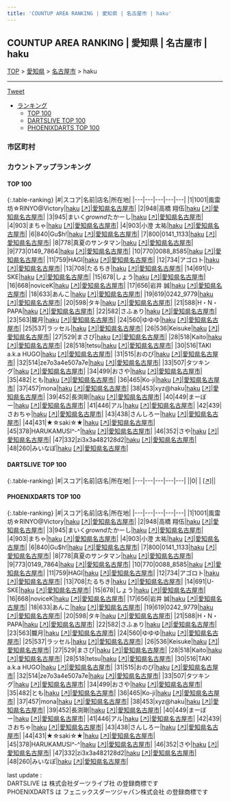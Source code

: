 ```yaml
---
title: 'COUNTUP AREA RANKING | 愛知県 | 名古屋市 | haku'
---
```

## COUNTUP AREA RANKING | 愛知県 | 名古屋市 | haku

[TOP](/darts/rank/) > [愛知県](/darts/rank/愛知県/) > [名古屋市](/darts/rank/愛知県/名古屋市/) > haku

___

<a href="https://twitter.com/share?ref_src=twsrc%5Etfw" data-text="COUNTUP AREA RANKING | 愛知県名古屋市haku" class="twitter-share-button" data-hashtags="DARTSLIVE,PHOENIXDARTS,darts,ダーツ" data-show-count="false">Tweet</a>

* [ランキング](#カウントアップランキング)
    * [TOP 100](#top-100)
    * [DARTSLIVE TOP 100](#dartslive-top-100)
    * [PHOENIXDARTS TOP 100](#phoenixdarts-top-100)

### 市区町村

<ul>

</ul>

### カウントアップランキング

#### TOP 100



{:.table-ranking}
|#|スコア|名前|店名|所在地|
|---|---|---|---|---|
|1|1001|<span class="rank-name-pd">風雷坊☆RINYO@Victory</span>|<a href="/darts/rank/shops/83378.html">haku</a> <a href="https://vs.phoenixdarts.com/jp/shop/shopDetailInfo/s_83378?s_seq=83378">[↗]</a>|<a href="/darts/rank/愛知県/名古屋市">愛知県名古屋市</a>|
|2|948|<span class="rank-name-pd"><span class="pro-icon-pd"></span>高橋 翔伍</span>|<a href="/darts/rank/shops/83378.html">haku</a> <a href="https://vs.phoenixdarts.com/jp/shop/shopDetailInfo/s_83378?s_seq=83378">[↗]</a>|<a href="/darts/rank/愛知県/名古屋市">愛知県名古屋市</a>|
|3|945|<span class="rank-name-pd">まいく$grownd$たかーし</span>|<a href="/darts/rank/shops/83378.html">haku</a> <a href="https://vs.phoenixdarts.com/jp/shop/shopDetailInfo/s_83378?s_seq=83378">[↗]</a>|<a href="/darts/rank/愛知県/名古屋市">愛知県名古屋市</a>|
|4|903|<span class="rank-name-pd">まちゃ</span>|<a href="/darts/rank/shops/83378.html">haku</a> <a href="https://vs.phoenixdarts.com/jp/shop/shopDetailInfo/s_83378?s_seq=83378">[↗]</a>|<a href="/darts/rank/愛知県/名古屋市">愛知県名古屋市</a>|
|4|903|<span class="rank-name-pd"><span class="pro-icon-pd"></span>小澄 太祐</span>|<a href="/darts/rank/shops/83378.html">haku</a> <a href="https://vs.phoenixdarts.com/jp/shop/shopDetailInfo/s_83378?s_seq=83378">[↗]</a>|<a href="/darts/rank/愛知県/名古屋市">愛知県名古屋市</a>|
|6|840|<span class="rank-name-pd">Gu$h!</span>|<a href="/darts/rank/shops/83378.html">haku</a> <a href="https://vs.phoenixdarts.com/jp/shop/shopDetailInfo/s_83378?s_seq=83378">[↗]</a>|<a href="/darts/rank/愛知県/名古屋市">愛知県名古屋市</a>|
|7|800|<span class="rank-name-pd">0141_1133</span>|<a href="/darts/rank/shops/83378.html">haku</a> <a href="https://vs.phoenixdarts.com/jp/shop/shopDetailInfo/s_83378?s_seq=83378">[↗]</a>|<a href="/darts/rank/愛知県/名古屋市">愛知県名古屋市</a>|
|8|778|<span class="rank-name-pd">真夏のサンタマン</span>|<a href="/darts/rank/shops/83378.html">haku</a> <a href="https://vs.phoenixdarts.com/jp/shop/shopDetailInfo/s_83378?s_seq=83378">[↗]</a>|<a href="/darts/rank/愛知県/名古屋市">愛知県名古屋市</a>|
|9|773|<span class="rank-name-pd">0149_7864</span>|<a href="/darts/rank/shops/83378.html">haku</a> <a href="https://vs.phoenixdarts.com/jp/shop/shopDetailInfo/s_83378?s_seq=83378">[↗]</a>|<a href="/darts/rank/愛知県/名古屋市">愛知県名古屋市</a>|
|10|770|<span class="rank-name-pd">0088_8585</span>|<a href="/darts/rank/shops/83378.html">haku</a> <a href="https://vs.phoenixdarts.com/jp/shop/shopDetailInfo/s_83378?s_seq=83378">[↗]</a>|<a href="/darts/rank/愛知県/名古屋市">愛知県名古屋市</a>|
|11|759|<span class="rank-name-pd">HAGI</span>|<a href="/darts/rank/shops/83378.html">haku</a> <a href="https://vs.phoenixdarts.com/jp/shop/shopDetailInfo/s_83378?s_seq=83378">[↗]</a>|<a href="/darts/rank/愛知県/名古屋市">愛知県名古屋市</a>|
|12|734|<span class="rank-name-pd">アゴロト</span>|<a href="/darts/rank/shops/83378.html">haku</a> <a href="https://vs.phoenixdarts.com/jp/shop/shopDetailInfo/s_83378?s_seq=83378">[↗]</a>|<a href="/darts/rank/愛知県/名古屋市">愛知県名古屋市</a>|
|13|708|<span class="rank-name-pd">たるちき</span>|<a href="/darts/rank/shops/83378.html">haku</a> <a href="https://vs.phoenixdarts.com/jp/shop/shopDetailInfo/s_83378?s_seq=83378">[↗]</a>|<a href="/darts/rank/愛知県/名古屋市">愛知県名古屋市</a>|
|14|691|<span class="rank-name-pd">U-SKE</span>|<a href="/darts/rank/shops/83378.html">haku</a> <a href="https://vs.phoenixdarts.com/jp/shop/shopDetailInfo/s_83378?s_seq=83378">[↗]</a>|<a href="/darts/rank/愛知県/名古屋市">愛知県名古屋市</a>|
|15|678|<span class="rank-name-pd">しょう</span>|<a href="/darts/rank/shops/83378.html">haku</a> <a href="https://vs.phoenixdarts.com/jp/shop/shopDetailInfo/s_83378?s_seq=83378">[↗]</a>|<a href="/darts/rank/愛知県/名古屋市">愛知県名古屋市</a>|
|16|668|<span class="rank-name-pd">noviceK</span>|<a href="/darts/rank/shops/83378.html">haku</a> <a href="https://vs.phoenixdarts.com/jp/shop/shopDetailInfo/s_83378?s_seq=83378">[↗]</a>|<a href="/darts/rank/愛知県/名古屋市">愛知県名古屋市</a>|
|17|656|<span class="rank-name-pd"><span class="pro-icon-pd"></span>岩井 誠</span>|<a href="/darts/rank/shops/83378.html">haku</a> <a href="https://vs.phoenixdarts.com/jp/shop/shopDetailInfo/s_83378?s_seq=83378">[↗]</a>|<a href="/darts/rank/愛知県/名古屋市">愛知県名古屋市</a>|
|18|633|<span class="rank-name-pd">あんこ</span>|<a href="/darts/rank/shops/83378.html">haku</a> <a href="https://vs.phoenixdarts.com/jp/shop/shopDetailInfo/s_83378?s_seq=83378">[↗]</a>|<a href="/darts/rank/愛知県/名古屋市">愛知県名古屋市</a>|
|19|619|<span class="rank-name-pd">0242_9779</span>|<a href="/darts/rank/shops/83378.html">haku</a> <a href="https://vs.phoenixdarts.com/jp/shop/shopDetailInfo/s_83378?s_seq=83378">[↗]</a>|<a href="/darts/rank/愛知県/名古屋市">愛知県名古屋市</a>|
|20|598|<span class="rank-name-pd">タキ</span>|<a href="/darts/rank/shops/83378.html">haku</a> <a href="https://vs.phoenixdarts.com/jp/shop/shopDetailInfo/s_83378?s_seq=83378">[↗]</a>|<a href="/darts/rank/愛知県/名古屋市">愛知県名古屋市</a>|
|21|588|<span class="rank-name-pd">H・N・PAPA</span>|<a href="/darts/rank/shops/83378.html">haku</a> <a href="https://vs.phoenixdarts.com/jp/shop/shopDetailInfo/s_83378?s_seq=83378">[↗]</a>|<a href="/darts/rank/愛知県/名古屋市">愛知県名古屋市</a>|
|22|582|<span class="rank-name-pd">さふぁり</span>|<a href="/darts/rank/shops/83378.html">haku</a> <a href="https://vs.phoenixdarts.com/jp/shop/shopDetailInfo/s_83378?s_seq=83378">[↗]</a>|<a href="/darts/rank/愛知県/名古屋市">愛知県名古屋市</a>|
|23|563|<span class="rank-name-pd">朧月</span>|<a href="/darts/rank/shops/83378.html">haku</a> <a href="https://vs.phoenixdarts.com/jp/shop/shopDetailInfo/s_83378?s_seq=83378">[↗]</a>|<a href="/darts/rank/愛知県/名古屋市">愛知県名古屋市</a>|
|24|560|<span class="rank-name-pd">ゆゆゆ</span>|<a href="/darts/rank/shops/83378.html">haku</a> <a href="https://vs.phoenixdarts.com/jp/shop/shopDetailInfo/s_83378?s_seq=83378">[↗]</a>|<a href="/darts/rank/愛知県/名古屋市">愛知県名古屋市</a>|
|25|537|<span class="rank-name-pd">ラッセル</span>|<a href="/darts/rank/shops/83378.html">haku</a> <a href="https://vs.phoenixdarts.com/jp/shop/shopDetailInfo/s_83378?s_seq=83378">[↗]</a>|<a href="/darts/rank/愛知県/名古屋市">愛知県名古屋市</a>|
|26|536|<span class="rank-name-pd">Keisuke</span>|<a href="/darts/rank/shops/83378.html">haku</a> <a href="https://vs.phoenixdarts.com/jp/shop/shopDetailInfo/s_83378?s_seq=83378">[↗]</a>|<a href="/darts/rank/愛知県/名古屋市">愛知県名古屋市</a>|
|27|529|<span class="rank-name-pd">まさぴ</span>|<a href="/darts/rank/shops/83378.html">haku</a> <a href="https://vs.phoenixdarts.com/jp/shop/shopDetailInfo/s_83378?s_seq=83378">[↗]</a>|<a href="/darts/rank/愛知県/名古屋市">愛知県名古屋市</a>|
|28|518|<span class="rank-name-pd">Kaito</span>|<a href="/darts/rank/shops/83378.html">haku</a> <a href="https://vs.phoenixdarts.com/jp/shop/shopDetailInfo/s_83378?s_seq=83378">[↗]</a>|<a href="/darts/rank/愛知県/名古屋市">愛知県名古屋市</a>|
|28|518|<span class="rank-name-pd">tetsu</span>|<a href="/darts/rank/shops/83378.html">haku</a> <a href="https://vs.phoenixdarts.com/jp/shop/shopDetailInfo/s_83378?s_seq=83378">[↗]</a>|<a href="/darts/rank/愛知県/名古屋市">愛知県名古屋市</a>|
|30|516|<span class="rank-name-pd">TAKI a.k.a HUGO</span>|<a href="/darts/rank/shops/83378.html">haku</a> <a href="https://vs.phoenixdarts.com/jp/shop/shopDetailInfo/s_83378?s_seq=83378">[↗]</a>|<a href="/darts/rank/愛知県/名古屋市">愛知県名古屋市</a>|
|31|515|<span class="rank-name-pd">おのぴ</span>|<a href="/darts/rank/shops/83378.html">haku</a> <a href="https://vs.phoenixdarts.com/jp/shop/shopDetailInfo/s_83378?s_seq=83378">[↗]</a>|<a href="/darts/rank/愛知県/名古屋市">愛知県名古屋市</a>|
|32|514|<span class="rank-name-pd">ze7o3a4e507a7e</span>|<a href="/darts/rank/shops/83378.html">haku</a> <a href="https://vs.phoenixdarts.com/jp/shop/shopDetailInfo/s_83378?s_seq=83378">[↗]</a>|<a href="/darts/rank/愛知県/名古屋市">愛知県名古屋市</a>|
|33|507|<span class="rank-name-pd">タツキング</span>|<a href="/darts/rank/shops/83378.html">haku</a> <a href="https://vs.phoenixdarts.com/jp/shop/shopDetailInfo/s_83378?s_seq=83378">[↗]</a>|<a href="/darts/rank/愛知県/名古屋市">愛知県名古屋市</a>|
|34|499|<span class="rank-name-pd">おさや</span>|<a href="/darts/rank/shops/83378.html">haku</a> <a href="https://vs.phoenixdarts.com/jp/shop/shopDetailInfo/s_83378?s_seq=83378">[↗]</a>|<a href="/darts/rank/愛知県/名古屋市">愛知県名古屋市</a>|
|35|482|<span class="rank-name-pd">とも</span>|<a href="/darts/rank/shops/83378.html">haku</a> <a href="https://vs.phoenixdarts.com/jp/shop/shopDetailInfo/s_83378?s_seq=83378">[↗]</a>|<a href="/darts/rank/愛知県/名古屋市">愛知県名古屋市</a>|
|36|465|<span class="rank-name-pd">Ko-ji</span>|<a href="/darts/rank/shops/83378.html">haku</a> <a href="https://vs.phoenixdarts.com/jp/shop/shopDetailInfo/s_83378?s_seq=83378">[↗]</a>|<a href="/darts/rank/愛知県/名古屋市">愛知県名古屋市</a>|
|37|457|<span class="rank-name-pd">mona</span>|<a href="/darts/rank/shops/83378.html">haku</a> <a href="https://vs.phoenixdarts.com/jp/shop/shopDetailInfo/s_83378?s_seq=83378">[↗]</a>|<a href="/darts/rank/愛知県/名古屋市">愛知県名古屋市</a>|
|38|453|<span class="rank-name-pd">xyz@haku</span>|<a href="/darts/rank/shops/83378.html">haku</a> <a href="https://vs.phoenixdarts.com/jp/shop/shopDetailInfo/s_83378?s_seq=83378">[↗]</a>|<a href="/darts/rank/愛知県/名古屋市">愛知県名古屋市</a>|
|39|452|<span class="rank-name-pd">長渕剛</span>|<a href="/darts/rank/shops/83378.html">haku</a> <a href="https://vs.phoenixdarts.com/jp/shop/shopDetailInfo/s_83378?s_seq=83378">[↗]</a>|<a href="/darts/rank/愛知県/名古屋市">愛知県名古屋市</a>|
|40|449|<span class="rank-name-pd">まーぼー</span>|<a href="/darts/rank/shops/83378.html">haku</a> <a href="https://vs.phoenixdarts.com/jp/shop/shopDetailInfo/s_83378?s_seq=83378">[↗]</a>|<a href="/darts/rank/愛知県/名古屋市">愛知県名古屋市</a>|
|41|446|<span class="rank-name-pd">アル</span>|<a href="/darts/rank/shops/83378.html">haku</a> <a href="https://vs.phoenixdarts.com/jp/shop/shopDetailInfo/s_83378?s_seq=83378">[↗]</a>|<a href="/darts/rank/愛知県/名古屋市">愛知県名古屋市</a>|
|42|439|<span class="rank-name-pd">さおちゃ</span>|<a href="/darts/rank/shops/83378.html">haku</a> <a href="https://vs.phoenixdarts.com/jp/shop/shopDetailInfo/s_83378?s_seq=83378">[↗]</a>|<a href="/darts/rank/愛知県/名古屋市">愛知県名古屋市</a>|
|43|438|<span class="rank-name-pd">さんしろー</span>|<a href="/darts/rank/shops/83378.html">haku</a> <a href="https://vs.phoenixdarts.com/jp/shop/shopDetailInfo/s_83378?s_seq=83378">[↗]</a>|<a href="/darts/rank/愛知県/名古屋市">愛知県名古屋市</a>|
|44|431|<span class="rank-name-pd">★☆saki☆★</span>|<a href="/darts/rank/shops/83378.html">haku</a> <a href="https://vs.phoenixdarts.com/jp/shop/shopDetailInfo/s_83378?s_seq=83378">[↗]</a>|<a href="/darts/rank/愛知県/名古屋市">愛知県名古屋市</a>|
|45|378|<span class="rank-name-pd">HARUKAMUSI^-^</span>|<a href="/darts/rank/shops/83378.html">haku</a> <a href="https://vs.phoenixdarts.com/jp/shop/shopDetailInfo/s_83378?s_seq=83378">[↗]</a>|<a href="/darts/rank/愛知県/名古屋市">愛知県名古屋市</a>|
|46|352|<span class="rank-name-pd">さや</span>|<a href="/darts/rank/shops/83378.html">haku</a> <a href="https://vs.phoenixdarts.com/jp/shop/shopDetailInfo/s_83378?s_seq=83378">[↗]</a>|<a href="/darts/rank/愛知県/名古屋市">愛知県名古屋市</a>|
|47|332|<span class="rank-name-pd">zi3x3a482128d2</span>|<a href="/darts/rank/shops/83378.html">haku</a> <a href="https://vs.phoenixdarts.com/jp/shop/shopDetailInfo/s_83378?s_seq=83378">[↗]</a>|<a href="/darts/rank/愛知県/名古屋市">愛知県名古屋市</a>|
|48|260|<span class="rank-name-pd">みいなぽ</span>|<a href="/darts/rank/shops/83378.html">haku</a> <a href="https://vs.phoenixdarts.com/jp/shop/shopDetailInfo/s_83378?s_seq=83378">[↗]</a>|<a href="/darts/rank/愛知県/名古屋市">愛知県名古屋市</a>|


#### DARTSLIVE TOP 100



{:.table-ranking}
|#|スコア|名前|店名|所在地|
|---|---|---|---|---|
||0|<span class="rank-name-dl"> </span>|<a href="/darts/rank/shops/.html"></a> <a href="">[↗]</a>|<a href="/darts/rank//"></a>|


#### PHOENIXDARTS TOP 100



{:.table-ranking}
|#|スコア|名前|店名|所在地|
|---|---|---|---|---|
|1|1001|<span class="rank-name-pd">風雷坊☆RINYO@Victory</span>|<a href="/darts/rank/shops/83378.html">haku</a> <a href="https://vs.phoenixdarts.com/jp/shop/shopDetailInfo/s_83378?s_seq=83378">[↗]</a>|<a href="/darts/rank/愛知県/名古屋市">愛知県名古屋市</a>|
|2|948|<span class="rank-name-pd"><span class="pro-icon-pd"></span>高橋 翔伍</span>|<a href="/darts/rank/shops/83378.html">haku</a> <a href="https://vs.phoenixdarts.com/jp/shop/shopDetailInfo/s_83378?s_seq=83378">[↗]</a>|<a href="/darts/rank/愛知県/名古屋市">愛知県名古屋市</a>|
|3|945|<span class="rank-name-pd">まいく$grownd$たかーし</span>|<a href="/darts/rank/shops/83378.html">haku</a> <a href="https://vs.phoenixdarts.com/jp/shop/shopDetailInfo/s_83378?s_seq=83378">[↗]</a>|<a href="/darts/rank/愛知県/名古屋市">愛知県名古屋市</a>|
|4|903|<span class="rank-name-pd">まちゃ</span>|<a href="/darts/rank/shops/83378.html">haku</a> <a href="https://vs.phoenixdarts.com/jp/shop/shopDetailInfo/s_83378?s_seq=83378">[↗]</a>|<a href="/darts/rank/愛知県/名古屋市">愛知県名古屋市</a>|
|4|903|<span class="rank-name-pd"><span class="pro-icon-pd"></span>小澄 太祐</span>|<a href="/darts/rank/shops/83378.html">haku</a> <a href="https://vs.phoenixdarts.com/jp/shop/shopDetailInfo/s_83378?s_seq=83378">[↗]</a>|<a href="/darts/rank/愛知県/名古屋市">愛知県名古屋市</a>|
|6|840|<span class="rank-name-pd">Gu$h!</span>|<a href="/darts/rank/shops/83378.html">haku</a> <a href="https://vs.phoenixdarts.com/jp/shop/shopDetailInfo/s_83378?s_seq=83378">[↗]</a>|<a href="/darts/rank/愛知県/名古屋市">愛知県名古屋市</a>|
|7|800|<span class="rank-name-pd">0141_1133</span>|<a href="/darts/rank/shops/83378.html">haku</a> <a href="https://vs.phoenixdarts.com/jp/shop/shopDetailInfo/s_83378?s_seq=83378">[↗]</a>|<a href="/darts/rank/愛知県/名古屋市">愛知県名古屋市</a>|
|8|778|<span class="rank-name-pd">真夏のサンタマン</span>|<a href="/darts/rank/shops/83378.html">haku</a> <a href="https://vs.phoenixdarts.com/jp/shop/shopDetailInfo/s_83378?s_seq=83378">[↗]</a>|<a href="/darts/rank/愛知県/名古屋市">愛知県名古屋市</a>|
|9|773|<span class="rank-name-pd">0149_7864</span>|<a href="/darts/rank/shops/83378.html">haku</a> <a href="https://vs.phoenixdarts.com/jp/shop/shopDetailInfo/s_83378?s_seq=83378">[↗]</a>|<a href="/darts/rank/愛知県/名古屋市">愛知県名古屋市</a>|
|10|770|<span class="rank-name-pd">0088_8585</span>|<a href="/darts/rank/shops/83378.html">haku</a> <a href="https://vs.phoenixdarts.com/jp/shop/shopDetailInfo/s_83378?s_seq=83378">[↗]</a>|<a href="/darts/rank/愛知県/名古屋市">愛知県名古屋市</a>|
|11|759|<span class="rank-name-pd">HAGI</span>|<a href="/darts/rank/shops/83378.html">haku</a> <a href="https://vs.phoenixdarts.com/jp/shop/shopDetailInfo/s_83378?s_seq=83378">[↗]</a>|<a href="/darts/rank/愛知県/名古屋市">愛知県名古屋市</a>|
|12|734|<span class="rank-name-pd">アゴロト</span>|<a href="/darts/rank/shops/83378.html">haku</a> <a href="https://vs.phoenixdarts.com/jp/shop/shopDetailInfo/s_83378?s_seq=83378">[↗]</a>|<a href="/darts/rank/愛知県/名古屋市">愛知県名古屋市</a>|
|13|708|<span class="rank-name-pd">たるちき</span>|<a href="/darts/rank/shops/83378.html">haku</a> <a href="https://vs.phoenixdarts.com/jp/shop/shopDetailInfo/s_83378?s_seq=83378">[↗]</a>|<a href="/darts/rank/愛知県/名古屋市">愛知県名古屋市</a>|
|14|691|<span class="rank-name-pd">U-SKE</span>|<a href="/darts/rank/shops/83378.html">haku</a> <a href="https://vs.phoenixdarts.com/jp/shop/shopDetailInfo/s_83378?s_seq=83378">[↗]</a>|<a href="/darts/rank/愛知県/名古屋市">愛知県名古屋市</a>|
|15|678|<span class="rank-name-pd">しょう</span>|<a href="/darts/rank/shops/83378.html">haku</a> <a href="https://vs.phoenixdarts.com/jp/shop/shopDetailInfo/s_83378?s_seq=83378">[↗]</a>|<a href="/darts/rank/愛知県/名古屋市">愛知県名古屋市</a>|
|16|668|<span class="rank-name-pd">noviceK</span>|<a href="/darts/rank/shops/83378.html">haku</a> <a href="https://vs.phoenixdarts.com/jp/shop/shopDetailInfo/s_83378?s_seq=83378">[↗]</a>|<a href="/darts/rank/愛知県/名古屋市">愛知県名古屋市</a>|
|17|656|<span class="rank-name-pd"><span class="pro-icon-pd"></span>岩井 誠</span>|<a href="/darts/rank/shops/83378.html">haku</a> <a href="https://vs.phoenixdarts.com/jp/shop/shopDetailInfo/s_83378?s_seq=83378">[↗]</a>|<a href="/darts/rank/愛知県/名古屋市">愛知県名古屋市</a>|
|18|633|<span class="rank-name-pd">あんこ</span>|<a href="/darts/rank/shops/83378.html">haku</a> <a href="https://vs.phoenixdarts.com/jp/shop/shopDetailInfo/s_83378?s_seq=83378">[↗]</a>|<a href="/darts/rank/愛知県/名古屋市">愛知県名古屋市</a>|
|19|619|<span class="rank-name-pd">0242_9779</span>|<a href="/darts/rank/shops/83378.html">haku</a> <a href="https://vs.phoenixdarts.com/jp/shop/shopDetailInfo/s_83378?s_seq=83378">[↗]</a>|<a href="/darts/rank/愛知県/名古屋市">愛知県名古屋市</a>|
|20|598|<span class="rank-name-pd">タキ</span>|<a href="/darts/rank/shops/83378.html">haku</a> <a href="https://vs.phoenixdarts.com/jp/shop/shopDetailInfo/s_83378?s_seq=83378">[↗]</a>|<a href="/darts/rank/愛知県/名古屋市">愛知県名古屋市</a>|
|21|588|<span class="rank-name-pd">H・N・PAPA</span>|<a href="/darts/rank/shops/83378.html">haku</a> <a href="https://vs.phoenixdarts.com/jp/shop/shopDetailInfo/s_83378?s_seq=83378">[↗]</a>|<a href="/darts/rank/愛知県/名古屋市">愛知県名古屋市</a>|
|22|582|<span class="rank-name-pd">さふぁり</span>|<a href="/darts/rank/shops/83378.html">haku</a> <a href="https://vs.phoenixdarts.com/jp/shop/shopDetailInfo/s_83378?s_seq=83378">[↗]</a>|<a href="/darts/rank/愛知県/名古屋市">愛知県名古屋市</a>|
|23|563|<span class="rank-name-pd">朧月</span>|<a href="/darts/rank/shops/83378.html">haku</a> <a href="https://vs.phoenixdarts.com/jp/shop/shopDetailInfo/s_83378?s_seq=83378">[↗]</a>|<a href="/darts/rank/愛知県/名古屋市">愛知県名古屋市</a>|
|24|560|<span class="rank-name-pd">ゆゆゆ</span>|<a href="/darts/rank/shops/83378.html">haku</a> <a href="https://vs.phoenixdarts.com/jp/shop/shopDetailInfo/s_83378?s_seq=83378">[↗]</a>|<a href="/darts/rank/愛知県/名古屋市">愛知県名古屋市</a>|
|25|537|<span class="rank-name-pd">ラッセル</span>|<a href="/darts/rank/shops/83378.html">haku</a> <a href="https://vs.phoenixdarts.com/jp/shop/shopDetailInfo/s_83378?s_seq=83378">[↗]</a>|<a href="/darts/rank/愛知県/名古屋市">愛知県名古屋市</a>|
|26|536|<span class="rank-name-pd">Keisuke</span>|<a href="/darts/rank/shops/83378.html">haku</a> <a href="https://vs.phoenixdarts.com/jp/shop/shopDetailInfo/s_83378?s_seq=83378">[↗]</a>|<a href="/darts/rank/愛知県/名古屋市">愛知県名古屋市</a>|
|27|529|<span class="rank-name-pd">まさぴ</span>|<a href="/darts/rank/shops/83378.html">haku</a> <a href="https://vs.phoenixdarts.com/jp/shop/shopDetailInfo/s_83378?s_seq=83378">[↗]</a>|<a href="/darts/rank/愛知県/名古屋市">愛知県名古屋市</a>|
|28|518|<span class="rank-name-pd">Kaito</span>|<a href="/darts/rank/shops/83378.html">haku</a> <a href="https://vs.phoenixdarts.com/jp/shop/shopDetailInfo/s_83378?s_seq=83378">[↗]</a>|<a href="/darts/rank/愛知県/名古屋市">愛知県名古屋市</a>|
|28|518|<span class="rank-name-pd">tetsu</span>|<a href="/darts/rank/shops/83378.html">haku</a> <a href="https://vs.phoenixdarts.com/jp/shop/shopDetailInfo/s_83378?s_seq=83378">[↗]</a>|<a href="/darts/rank/愛知県/名古屋市">愛知県名古屋市</a>|
|30|516|<span class="rank-name-pd">TAKI a.k.a HUGO</span>|<a href="/darts/rank/shops/83378.html">haku</a> <a href="https://vs.phoenixdarts.com/jp/shop/shopDetailInfo/s_83378?s_seq=83378">[↗]</a>|<a href="/darts/rank/愛知県/名古屋市">愛知県名古屋市</a>|
|31|515|<span class="rank-name-pd">おのぴ</span>|<a href="/darts/rank/shops/83378.html">haku</a> <a href="https://vs.phoenixdarts.com/jp/shop/shopDetailInfo/s_83378?s_seq=83378">[↗]</a>|<a href="/darts/rank/愛知県/名古屋市">愛知県名古屋市</a>|
|32|514|<span class="rank-name-pd">ze7o3a4e507a7e</span>|<a href="/darts/rank/shops/83378.html">haku</a> <a href="https://vs.phoenixdarts.com/jp/shop/shopDetailInfo/s_83378?s_seq=83378">[↗]</a>|<a href="/darts/rank/愛知県/名古屋市">愛知県名古屋市</a>|
|33|507|<span class="rank-name-pd">タツキング</span>|<a href="/darts/rank/shops/83378.html">haku</a> <a href="https://vs.phoenixdarts.com/jp/shop/shopDetailInfo/s_83378?s_seq=83378">[↗]</a>|<a href="/darts/rank/愛知県/名古屋市">愛知県名古屋市</a>|
|34|499|<span class="rank-name-pd">おさや</span>|<a href="/darts/rank/shops/83378.html">haku</a> <a href="https://vs.phoenixdarts.com/jp/shop/shopDetailInfo/s_83378?s_seq=83378">[↗]</a>|<a href="/darts/rank/愛知県/名古屋市">愛知県名古屋市</a>|
|35|482|<span class="rank-name-pd">とも</span>|<a href="/darts/rank/shops/83378.html">haku</a> <a href="https://vs.phoenixdarts.com/jp/shop/shopDetailInfo/s_83378?s_seq=83378">[↗]</a>|<a href="/darts/rank/愛知県/名古屋市">愛知県名古屋市</a>|
|36|465|<span class="rank-name-pd">Ko-ji</span>|<a href="/darts/rank/shops/83378.html">haku</a> <a href="https://vs.phoenixdarts.com/jp/shop/shopDetailInfo/s_83378?s_seq=83378">[↗]</a>|<a href="/darts/rank/愛知県/名古屋市">愛知県名古屋市</a>|
|37|457|<span class="rank-name-pd">mona</span>|<a href="/darts/rank/shops/83378.html">haku</a> <a href="https://vs.phoenixdarts.com/jp/shop/shopDetailInfo/s_83378?s_seq=83378">[↗]</a>|<a href="/darts/rank/愛知県/名古屋市">愛知県名古屋市</a>|
|38|453|<span class="rank-name-pd">xyz@haku</span>|<a href="/darts/rank/shops/83378.html">haku</a> <a href="https://vs.phoenixdarts.com/jp/shop/shopDetailInfo/s_83378?s_seq=83378">[↗]</a>|<a href="/darts/rank/愛知県/名古屋市">愛知県名古屋市</a>|
|39|452|<span class="rank-name-pd">長渕剛</span>|<a href="/darts/rank/shops/83378.html">haku</a> <a href="https://vs.phoenixdarts.com/jp/shop/shopDetailInfo/s_83378?s_seq=83378">[↗]</a>|<a href="/darts/rank/愛知県/名古屋市">愛知県名古屋市</a>|
|40|449|<span class="rank-name-pd">まーぼー</span>|<a href="/darts/rank/shops/83378.html">haku</a> <a href="https://vs.phoenixdarts.com/jp/shop/shopDetailInfo/s_83378?s_seq=83378">[↗]</a>|<a href="/darts/rank/愛知県/名古屋市">愛知県名古屋市</a>|
|41|446|<span class="rank-name-pd">アル</span>|<a href="/darts/rank/shops/83378.html">haku</a> <a href="https://vs.phoenixdarts.com/jp/shop/shopDetailInfo/s_83378?s_seq=83378">[↗]</a>|<a href="/darts/rank/愛知県/名古屋市">愛知県名古屋市</a>|
|42|439|<span class="rank-name-pd">さおちゃ</span>|<a href="/darts/rank/shops/83378.html">haku</a> <a href="https://vs.phoenixdarts.com/jp/shop/shopDetailInfo/s_83378?s_seq=83378">[↗]</a>|<a href="/darts/rank/愛知県/名古屋市">愛知県名古屋市</a>|
|43|438|<span class="rank-name-pd">さんしろー</span>|<a href="/darts/rank/shops/83378.html">haku</a> <a href="https://vs.phoenixdarts.com/jp/shop/shopDetailInfo/s_83378?s_seq=83378">[↗]</a>|<a href="/darts/rank/愛知県/名古屋市">愛知県名古屋市</a>|
|44|431|<span class="rank-name-pd">★☆saki☆★</span>|<a href="/darts/rank/shops/83378.html">haku</a> <a href="https://vs.phoenixdarts.com/jp/shop/shopDetailInfo/s_83378?s_seq=83378">[↗]</a>|<a href="/darts/rank/愛知県/名古屋市">愛知県名古屋市</a>|
|45|378|<span class="rank-name-pd">HARUKAMUSI^-^</span>|<a href="/darts/rank/shops/83378.html">haku</a> <a href="https://vs.phoenixdarts.com/jp/shop/shopDetailInfo/s_83378?s_seq=83378">[↗]</a>|<a href="/darts/rank/愛知県/名古屋市">愛知県名古屋市</a>|
|46|352|<span class="rank-name-pd">さや</span>|<a href="/darts/rank/shops/83378.html">haku</a> <a href="https://vs.phoenixdarts.com/jp/shop/shopDetailInfo/s_83378?s_seq=83378">[↗]</a>|<a href="/darts/rank/愛知県/名古屋市">愛知県名古屋市</a>|
|47|332|<span class="rank-name-pd">zi3x3a482128d2</span>|<a href="/darts/rank/shops/83378.html">haku</a> <a href="https://vs.phoenixdarts.com/jp/shop/shopDetailInfo/s_83378?s_seq=83378">[↗]</a>|<a href="/darts/rank/愛知県/名古屋市">愛知県名古屋市</a>|
|48|260|<span class="rank-name-pd">みいなぽ</span>|<a href="/darts/rank/shops/83378.html">haku</a> <a href="https://vs.phoenixdarts.com/jp/shop/shopDetailInfo/s_83378?s_seq=83378">[↗]</a>|<a href="/darts/rank/愛知県/名古屋市">愛知県名古屋市</a>|


<div class="footer border-top border-gray-light mt-5 pt-3 text-right text-gray">
    last update : <span style="font-weight: italic" id="foot_last_modified"></span><br />
    DARTSLIVE は 株式会社ダーツライブ社 の登録商標です<br />
    PHOENIXDARTS は フェニックスダーツジャパン株式会社 の登録商標です<br />
</div>

<script src="https://cdnjs.cloudflare.com/ajax/libs/jquery.tablesorter/2.31.3/js/jquery.tablesorter.min.js" integrity="sha512-qzgd5cYSZcosqpzpn7zF2ZId8f/8CHmFKZ8j7mU4OUXTNRd5g+ZHBPsgKEwoqxCtdQvExE5LprwwPAgoicguNg==" crossorigin="anonymous" referrerpolicy="no-referrer"></script>
<link rel="stylesheet" href="https://cdnjs.cloudflare.com/ajax/libs/jquery.tablesorter/2.31.3/css/theme.default.min.css" integrity="sha512-wghhOJkjQX0Lh3NSWvNKeZ0ZpNn+SPVXX1Qyc9OCaogADktxrBiBdKGDoqVUOyhStvMBmJQ8ZdMHiR3wuEq8+w==" crossorigin="anonymous" referrerpolicy="no-referrer" />
<script>
$(function() {
    $(".table-ranking").tablesorter({sortList:[[0, 0]]});
    $("#foot_last_modified").text(formatDate(new Date(document.lastModified), 'yyyy-MM-dd HH:mm:ss'));
});
</script>

<script async src="https://platform.twitter.com/widgets.js" charset="utf-8"></script>